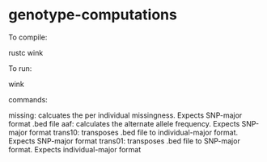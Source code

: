 # genotype-computations

To compile:

rustc wink

To run:

wink <command> <dataset name>

commands:

missing: calcuates the per individual missingness. Expects SNP-major format .bed file
aaf: calculates the alternate allele frequency. Expects SNP-major format
trans10: transposes .bed file to individual-major format. Expects SNP-major format
trans01: transposes .bed file to SNP-major format. Expects individual-major format